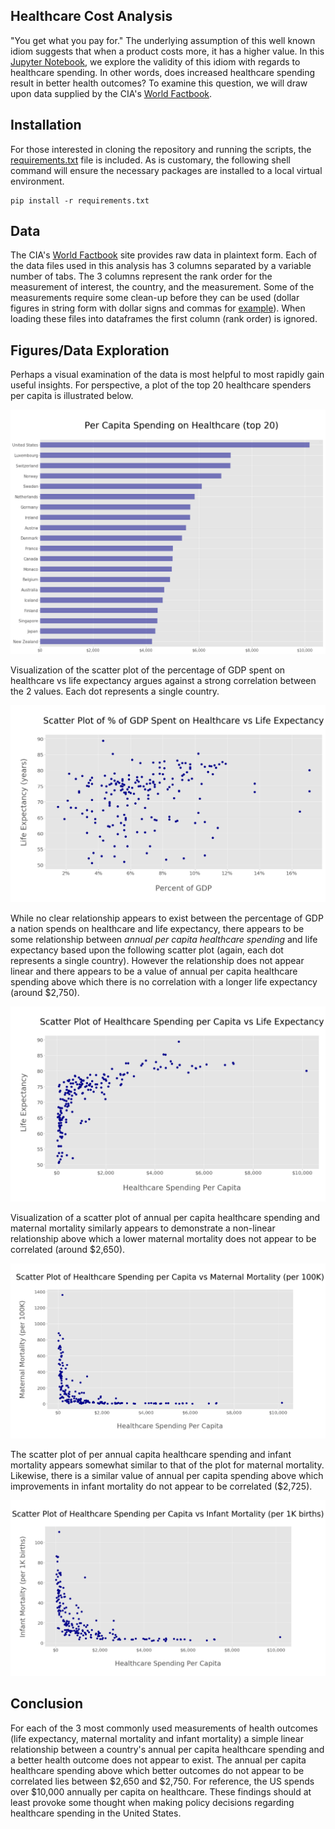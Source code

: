 ## Healthcare Cost Analysis


"You get what you pay for."  The underlying assumption of this well known idiom suggests that when a product costs more, it has a higher value.  In this [Jupyter Notebook](Healthcare_Spending_and_Outcomes.ipynb), we explore the validity of this idiom with regards to healthcare spending.  In other words, does increased healthcare spending result in better health outcomes?  To examine this question, we will draw upon data supplied by the CIA's [World Factbook](https://www.cia.gov/library/publications/the-world-factbook/rankorder/rankorderguide.html).

## Installation

For those interested in cloning the repository and running the scripts, the [requirements.txt](requirements.txt) file is included. As is customary, the following shell command will ensure the necessary packages are installed to a local virtual environment.  

```
pip install -r requirements.txt
``` 

## Data

The CIA's [World Factbook](https://www.cia.gov/library/publications/the-world-factbook/rankorder/rankorderguide.html) site provides raw data in plaintext form.  Each of the data files used in this analysis has 3 columns separated by a variable number of tabs.  The 3 columns represent the rank order for the measurement of interest, the country, and the measurement.  Some of the measurements require some clean-up before they can be used (dollar figures in string form with dollar signs and commas for [example](data/gdp_per_capita.txt)).  When loading these files into dataframes the first column (rank order) is ignored.

## Figures/Data Exploration

Perhaps a visual examination of the data is most helpful to most rapidly gain useful insights.  For perspective, a plot of the top 20 healthcare spenders per capita is illustrated below.  

![](figures/figure3.png)

Visualization of the scatter plot of the percentage of GDP spent on healthcare vs life expectancy argues against a strong correlation between the 2 values.  Each dot represents a single country.

![](figures/figure2.png)

While no clear relationship appears to exist between the percentage of GDP a nation spends on healthcare and life expectancy, there appears to be some relationship between *annual per capita healthcare spending* and life expectancy based upon the following scatter plot (again, each dot represents a single country).  However the relationship does not appear linear and there appears to be a value of annual per capita healthcare spending above which there is no correlation with a longer life expectancy (around $2,750).

![](figures/figure4.png)

Visualization of a scatter plot of annual per capita healthcare spending and maternal mortality similarly appears to demonstrate a non-linear relationship above which a lower maternal mortality does not appear to be correlated (around \$2,650).

![](figures/figure5.png)

The scatter plot of per annual capita healthcare spending and infant mortality appears somewhat similar to that of the plot for maternal mortality.  Likewise, there is a similar value of annual per capita spending above which improvements in infant mortality do not appear to be correlated (\$2,725).

![](figures/figure6.png)

## Conclusion

For each of the 3 most commonly used measurements of health outcomes (life expectancy, maternal mortality and infant mortality) a simple linear relationship between a country's annual per capita healthcare spending and a better health outcome does not appear to exist.  The annual per capita healthcare spending above which better outcomes do not appear to be correlated lies between \$2,650 and \$2,750.  For reference, the US spends over \$10,000 annually per capita on healthcare.  These findings should at least provoke some thought when making policy decisions regarding healthcare spending in the United States.
